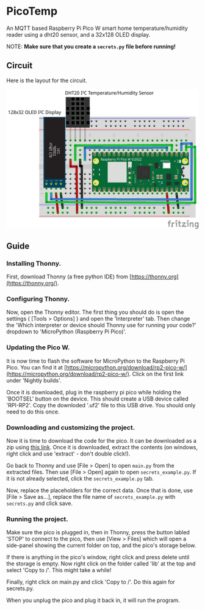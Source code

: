 # PicoTemp

An MQTT based Raspberry Pi Pico W smart home temperature/humidity reader using a dht20 sensor, and a 32x128 OLED display.

NOTE: **Make sure that you create a `secrets.py` file before running!**

## Circuit

Here is the layout for the circuit.

![A circuit diagram](diagram.png "Made in Fritzing")

## Guide

### Installing Thonny.

First, download Thonny (a free python IDE) from [https://thonny.org](https://thonny.org/).

### Configuring Thonny.

Now, open the Thonny editor. The first thing you should do is open the settings ( [Tools > Options] ) and open the 'Interpreter' tab. 
Then change the 'Which interpreter or device should Thonny use for running your code?' dropdown to 'MicroPython (Raspberry Pi Pico)'.

### Updating the Pico W.

It is now time to flash the software for MicroPython to the Raspberry Pi Pico. You can find it at [https://micropython.org/download/rp2-pico-w/](https://micropython.org/download/rp2-pico-w/). Click on the first link under 'Nightly builds'.

Once it is downloaded, plug in the raspberry pi pico while holding the 'BOOTSEL' button on the device. This should create a USB device called 'RPI-RP2'. Copy the downloded '.uf2' file to this USB drive. You should only need to do this once.

### Downloading and customizing the project.

Now it is time to download the code for the pico. It can be downloaded as a zip using [this link](https://github.com/a-h/picotemp/archive/refs/heads/main.zip). Once it is downloaded, extract the contents (on windows, right click and use 'extract' - don't double click!). 

Go back to Thonny and use [File > Open] to open `main.py` from the extracted files. Then use [File > Open] again to open `secrets_example.py`. If it is not already selected, click the `secrets_example.py` tab.

Now, replace the placeholders for the correct data. Once that is done, use [File > Save as...], replace the file name of `secrets_example.py` with `secrets.py` and click save.

### Running the project.

Make sure the pico is plugged in, then in Thonny, press the button labled 'STOP' to connect to the pico, then use [View > Files] which will open a side-panel showing the current folder on top, and the pico's storage below.

If there is anything in the pico's window, right click and press delete until the storage is empty. Now right click on the folder called 'lib' at the top and select 'Copy to /'. This might take a while!

Finally, right click on main.py and click 'Copy to /'. Do this again for secrets.py.

When you unplug the pico and plug it back in, it will run the program.